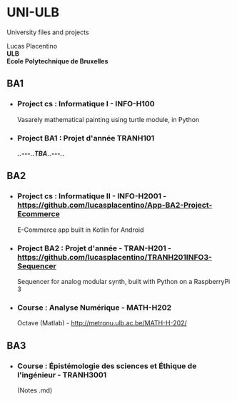 # UNI-ULB
University files and projects  

Lucas Placentino  
**ULB  
Ecole Polytechnique de Bruxelles**  

## BA1
- ### Project cs : Informatique I - INFO-H100  
  Vasarely mathematical painting using turtle module, in Python  
- ### Project BA1 : Projet d'année TRANH101  
  _**..---..TBA..---..**_  

## BA2
- ### Project cs : Informatique II - INFO-H2001 - https://github.com/lucasplacentino/App-BA2-Project-Ecommerce  
  E-Commerce app built in Kotlin for Android  
- ### Project BA2 : Projet d'année - TRAN-H201 - https://github.com/lucasplacentino/TRANH201INFO3-Sequencer  
  Sequencer for analog modular synth, built with Python on a RaspberryPi 3  
- ### Course : Analyse Numérique - MATH-H202  
  Octave (Matlab) - http://metronu.ulb.ac.be/MATH-H-202/  
  
## BA3
- ### Course : Épistémologie des sciences et Éthique de l'ingénieur - TRANH3001  
  (Notes .md)  
